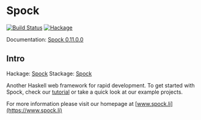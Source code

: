 Spock
=====

[![Build Status](https://travis-ci.org/agrafix/Spock.svg)](https://travis-ci.org/agrafix/Spock)
[![Hackage](https://img.shields.io/hackage/v/Spock.svg)](http://hackage.haskell.org/package/Spock)

Documentation: [Spock 0.11.0.0](https://spockdocs.s3.eu-central-1.amazonaws.com/Spock-0.11.0.0/Web-Spock.html)

## Intro

Hackage: [Spock](http://hackage.haskell.org/package/Spock)
Stackage: [Spock](https://www.stackage.org/package/Spock)

Another Haskell web framework for rapid development. To get started with Spock, check our [tutorial](https://www.spock.li/tutorial/)
or take a quick look at our example projects.

For more information please visit our homepage at [www.spock.li](https://www.spock.li)
